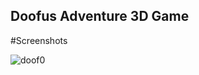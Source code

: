 ## Doofus Adventure 3D Game

#Screenshots

![doof0](https://github.com/user-attachments/assets/6d1dca77-08b4-4e36-9dfa-c549e083ffc1)
